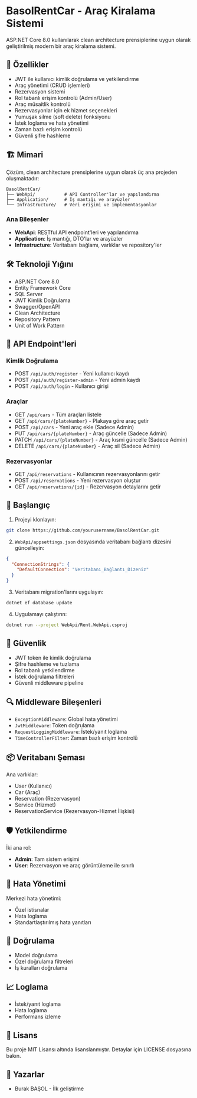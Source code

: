 # BasolRentCar - Araç Kiralama Sistemi

ASP.NET Core 8.0 kullanılarak clean architecture prensiplerine uygun olarak geliştirilmiş modern bir araç kiralama sistemi.

## 🚀 Özellikler

- JWT ile kullanıcı kimlik doğrulama ve yetkilendirme
- Araç yönetimi (CRUD işlemleri)
- Rezervasyon sistemi
- Rol tabanlı erişim kontrolü (Admin/User)
- Araç müsaitlik kontrolü
- Rezervasyonlar için ek hizmet seçenekleri
- Yumuşak silme (soft delete) fonksiyonu
- İstek loglama ve hata yönetimi
- Zaman bazlı erişim kontrolü
- Güvenli şifre hashleme

## 🏗 Mimari

Çözüm, clean architecture prensiplerine uygun olarak üç ana projeden oluşmaktadır:

```
BasolRentCar/
├── WebApi/           # API Controller'lar ve yapılandırma
├── Application/      # İş mantığı ve arayüzler
└── Infrastructure/   # Veri erişimi ve implementasyonlar
```

### Ana Bileşenler

- **WebApi**: RESTful API endpoint'leri ve yapılandırma
- **Application**: İş mantığı, DTO'lar ve arayüzler
- **Infrastructure**: Veritabanı bağlamı, varlıklar ve repository'ler

## 🛠 Teknoloji Yığını

- ASP.NET Core 8.0
- Entity Framework Core
- SQL Server
- JWT Kimlik Doğrulama
- Swagger/OpenAPI
- Clean Architecture
- Repository Pattern
- Unit of Work Pattern

## 📝 API Endpoint'leri

### Kimlik Doğrulama
- POST `/api/auth/register` - Yeni kullanıcı kaydı
- POST `/api/auth/register-admin` - Yeni admin kaydı
- POST `/api/auth/login` - Kullanıcı girişi

### Araçlar
- GET `/api/cars` - Tüm araçları listele
- GET `/api/cars/{plateNumber}` - Plakaya göre araç getir
- POST `/api/cars` - Yeni araç ekle (Sadece Admin)
- PUT `/api/cars/{plateNumber}` - Araç güncelle (Sadece Admin)
- PATCH `/api/cars/{plateNumber}` - Araç kısmi güncelle (Sadece Admin)
- DELETE `/api/cars/{plateNumber}` - Araç sil (Sadece Admin)

### Rezervasyonlar
- GET `/api/reservations` - Kullanıcının rezervasyonlarını getir
- POST `/api/reservations` - Yeni rezervasyon oluştur
- GET `/api/reservations/{id}` - Rezervasyon detaylarını getir

## 🚀 Başlangıç

1. Projeyi klonlayın:
```bash
git clone https://github.com/yourusername/BasolRentCar.git
```

2. `WebApi/appsettings.json` dosyasında veritabanı bağlantı dizesini güncelleyin:
```json
{
  "ConnectionStrings": {
    "DefaultConnection": "Veritabanı_Bağlantı_Dizeniz"
  }
}
```

3. Veritabanı migration'larını uygulayın:
```bash
dotnet ef database update
```

4. Uygulamayı çalıştırın:
```bash
dotnet run --project WebApi/Rent.WebApi.csproj
```

## 🔐 Güvenlik

- JWT token ile kimlik doğrulama
- Şifre hashleme ve tuzlama
- Rol tabanlı yetkilendirme
- İstek doğrulama filtreleri
- Güvenli middleware pipeline

## 🔍 Middleware Bileşenleri

- `ExceptionMiddleware`: Global hata yönetimi
- `JwtMiddleware`: Token doğrulama
- `RequestLoggingMiddleware`: İstek/yanıt loglama
- `TimeControllerFilter`: Zaman bazlı erişim kontrolü

## 📦 Veritabanı Şeması

Ana varlıklar:
- User (Kullanıcı)
- Car (Araç)
- Reservation (Rezervasyon)
- Service (Hizmet)
- ReservationService (Rezervasyon-Hizmet İlişkisi)

## 🛡 Yetkilendirme

İki ana rol:
- **Admin**: Tam sistem erişimi
- **User**: Rezervasyon ve araç görüntüleme ile sınırlı

## 🔄 Hata Yönetimi

Merkezi hata yönetimi:
- Özel istisnalar
- Hata loglama
- Standartlaştırılmış hata yanıtları

## 🧪 Doğrulama

- Model doğrulama
- Özel doğrulama filtreleri
- İş kuralları doğrulama

## 📈 Loglama

- İstek/yanıt loglama
- Hata loglama
- Performans izleme



## 📄 Lisans

Bu proje MIT Lisansı altında lisanslanmıştır. Detaylar için LICENSE dosyasına bakın.

## 👥 Yazarlar

- Burak BAŞOL - İlk geliştirme

